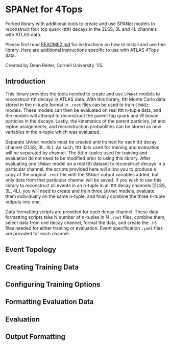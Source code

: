 # SPANet for 4Tops

Forked library with additional tools to create and use SPANet models to reconstruct four top quark (tttt) decays in the 2LSS, 3L and 4L channels with ATLAS data.

Please first read [README2.md](README2.md) for instructions on how to install and use this library. Here are additional instructions specific to use with ATLAS 4Tops data.

Created by Dean Reiter, Cornell University '25.


## Introduction

This library provides the tools needed to create and use `SPANet` models to reconstruct tttt decays in ATLAS data. With this library, tttt Monte Carlo data stored in the n-tuple format in `.root` files can be used to train `SPANEt` models. These models can then be evaluated on real tttt n-tuple data, and the models will attempt to reconstruct the parent top quark and W boson particles in the decays. Lastly, the kinematics of the parent particles, jet and lepton assignments, and reconstruction probablities can be stored as new variables in the n-tuple which was evaluated.

Separate `SPANet` models must be created and trained for each tttt decay channel (2LSS, 3L, 4L). As such, tttt data used for training and evaluation will be separated by channel. The tttt n-tuples used for training and evaluation do not need to be modified prior to using this library. After evaluating one `SPANet` model on a real tttt dataset to reconstruct decays in a particular channel, the scripts provided here will allow you to produce a copy of the original `.root` file with the `SPANet` output variables added, but only data from that particular channel will be saved. If you wish to use this library to reconstruct all events in an n-tuple in all tttt decay channels (2LSS, 3L, 4L), you will need to create and train three `SPANet` models, evaluate them individually on the same n-tuple, and finally combine the three n-tuple outputs into one.

Data formatting scripts are provided for each decay channel. These data formatting scripts take N number of n-tuples in N `.root` files, combine them, select data from one decay channel, format the data, and create the `.h5` files needed for either training or evaluation. Event specification `.yaml` files are provided for each channel. 

## Event Topology

## Creating Training Data

## Configuring Training Options

## Formatting Evaluation Data

## Evaluation

## Output Formatting






